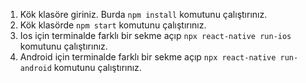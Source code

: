 1. Kök klasöre giriniz. Burda ```npm install``` komutunu çalıştırınız.
2. Kök klasörde ```npm start``` komutunu çalıştırınız.
3. Ios için terminalde farklı bir sekme açıp ```npx react-native run-ios``` komutunu çalıştırınız.
3. Android için terminalde farklı bir sekme açıp ```npx react-native run-android``` komutunu çalıştırınız.
